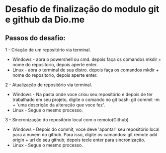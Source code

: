 # Desafio de finalização do modulo git e github da Dio.me

## Passos do desafio:
1 - Criação de um repositório via terminal.
 - Windows - abra o powershell ou cmd. depois faça os comandos  mkdir + nome do repositorio, depois aperte enter.
 - Linux - abra o terminal de sua distro. depois faça os comandos  mkdir + nome do repositorio, depois aperte enter.

2 - Atualização de repositório via terminal.
- Windows - Na pasta onde voce criou seu repositório e depois de ter trabalhado em seu projeto, digite o comando no git bash: git commit -m + 'uma descrição da alteração que voce fez'.
 - Linux - Segue o mesmo processo.

3 - Sincronização do repositório local com o remoto(Github).
 - Windows - Depois do commit, voce deve 'apontar' seu repositório local para a nuvem do github. Para isso, digite os camandos: git remote add origin + url do seu github; depois tecle enter para sincronização.
 - Linux - Segue o mesmo processo.